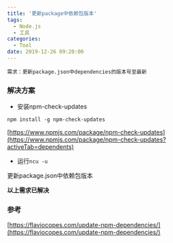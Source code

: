 ```yaml
---
title: '更新package中依赖包版本'
tags:
  - Node.js
  - 工具
categories:
  - Tool
date: 2019-12-26 09:20:00
---
```


```
需求：更新package.json中dependencies的版本号至最新
```

### 解决方案

- 安装npm-check-updates

```
npm install -g npm-check-updates
```

[https://www.npmjs.com/package/npm-check-updates](https://www.npmjs.com/package/npm-check-updates?activeTab=dependents)

- 运行`ncu -u`

更新package.json中依赖包版本


**以上需求已解决**


### 参考

[https://flaviocopes.com/update-npm-dependencies/](https://flaviocopes.com/update-npm-dependencies/)
